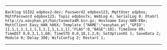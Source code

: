 <hr>

```Backlog SSID2 edpbox2-dev; Password2 edpbox123; MqttUser edpbox; MqttPassword edpbox123; Topic edpbox7x; WebLog 4; SerialLog 0; OtaUrl http://u.easyhan.pt/han/tasmota4M.bin.gz; Hostname Easy-HAN-EBx; MqttClient Easy_HAN_%06X; Template {"NAME":"easyhan.pt","GPIO":[1,1,1,1,1,1,1,1,1,1,1,1,1,1],"FLAG":0,"BASE":18}; TimeZone 99; TimeDST 0,0,3,1,1,60; TimeSTD 0,0,10,1,2,0; SetOption65 1; SaveData 2; Module 0; Delay 300; WifiConfig 2; Restart 1; ``` 

<hr>

